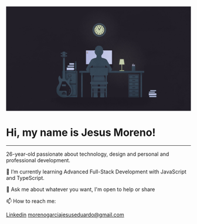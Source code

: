 <p aling="center">
<img src="R.jpg" alt="hola">
</p>

<h1 aling="center">Hi, my name is Jesus Moreno!</h1>
<hr/>
<p aling="center">
26-year-old passionate about technology, design and personal and professional development.
</p>




🌱 I’m currently learning Advanced Full-Stack Development with JavaScript and TypeScript.

💬 Ask me about whatever you want, I'm open to help or share

📫 How to reach me:

<a href="https://www.linkedin.com/in/jes%C3%BAs-moreno-garc%C3%ADa-154460136/">Linkedin</a>
morenogarciajesuseduardo@gmail.com